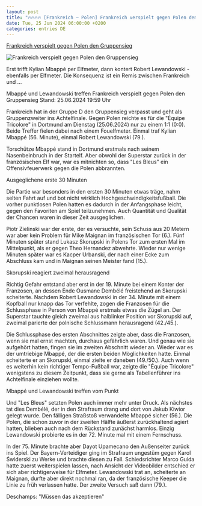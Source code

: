 ```yaml
---
layout: post
title: "🔥🔥🔥🔥 [Frankreich – Polen] Frankreich verspielt gegen Polen den Gruppensieg"
date: Tue, 25 Jun 2024 06:00:00 +0200
categories: entries DE
---
```

[Frankreich verspielt gegen Polen den Gruppensieg](https://www.sportschau.de/fussball/uefa-euro-2024/frankreich-verspielt-gegen-polen-gruppensieg,frankreich-gegen-polen-em-100.html)

![Frankreich verspielt gegen Polen den Gruppensieg](https://images.sportschau.de/image/7b0e7bed-7946-4972-aab4-1e3491820e25/AAABkFB9zqI/AAABjwnlFvA/16x9-1280/euro-2024-frankreich-mbappe-zweikampf-100.jpg)

Erst trifft Kylian Mbappé per Elfmeter, dann kontert Robert Lewandowski - ebenfalls per Elfmeter. Die Konsequenz ist ein Remis zwischen Frankreich und ...

Mbappé und Lewandowski treffen Frankreich verspielt gegen Polen den Gruppensieg Stand: 25.06.2024 19:59 Uhr

Frankreich hat in der Gruppe D den Gruppensieg verpasst und geht als Gruppenzweiter ins Achtelfinale. Gegen Polen reichte es für die "Équipe Tricolore" in Dortmund am Dienstag (25.06.2024) nur zu einem 1:1 (0:0). Beide Treffer fielen dabei nach einem Fouelfmeter. Einmal traf Kylian Mbappé (56. Minute), einmal Robert Lewandowski (79.).

Torschütze Mbappé stand in Dortmund erstmals nach seinem Nasenbeinbruch in der Startelf. Aber obwohl der Superstar zurück in der französischen Elf war, war es mitnichten so, dass "Les Bleus" ein Offensivfeuerwerk gegen die Polen abbrannten.

Ausgeglichene erste 30 Minuten

Die Partie war besonders in den ersten 30 Minuten etwas träge, nahm selten Fahrt auf und bot nicht wirklich Hochgeschwindigkeitsfußball. Die vorher punktlosen Polen hatten es dadurch in der Anfangsphase leicht, gegen den Favoriten am Spiel teilzunehmen. Auch Quantität und Qualität der Chancen waren in dieser Zeit ausgeglichen.

Piotr Zielinski war der erste, der es versuchte, sein Schuss aus 20 Metern war aber kein Problem für Mike Maignan im französischen Tor (6.). Fünf Minuten später stand Lukasz Skorupski in Polens Tor zum ersten Mal im Mittelpunkt, als er gegen Theo Hernandez abwehrte. Wieder nur wenige Minuten später war es Kacper Urbanski, der nach einer Ecke zum Abschluss kam und in Maignan seinen Meister fand (15.).

Skorupski reagiert zweimal herausragend

Richtig Gefahr entstand aber erst in der 19. Minute bei einem Konter der Franzosen, an dessen Ende Ousmane Dembélé freistehend an Skorupski scheiterte. Nachdem Robert Lewandowski in der 34. Minute mit einem Kopfball nur knapp das Tor verfehlte, zogen die Franzosen für die Schlussphase in Person von Mbappé erstmals etwas die Zügel an. Der Superstar tauchte gleich zweimal aus halblinker Position vor Skorupski auf, zweimal parierte der polnische Schlussmann herausragend (42./45.).

Die Schlussphase des ersten Abschnittes zeigte aber, dass die Franzosen, wenn sie mal ernst machten, durchaus gefährlich waren. Und genau wie sie aufgehört hatten, fingen sie im zweiten Abschnitt wieder an. Wieder war es der umtriebige Mbappé, der die ersten beiden Möglichkeiten hatte. Einmal scheiterte er an Skorupski, einmal zielte er daneben (49./50.). Auch wenn es weiterhin kein richtiger Tempo-Fußball war, zeigte die "Équipe Tricolore" wenigstens zu diesem Zeitpunkt, dass sie gerne als Tabellenführer ins Achtelfinale einziehen wollte.

Mbappé und Lewandowski treffen vom Punkt

Und "Les Bleus" setzten Polen auch immer mehr unter Druck. Als nächstes tat dies Dembélé, der in den Strafraum drang und dort von Jakub Kiwior gelegt wurde. Den fälligen Straßstoß verwandelte Mbappé sicher (56.). Die Polen, die schon zuvor in der zweiten Hälfte äußerst zurückhaltend agiert hatten, blieben auch nach dem Rückstand zunächst harmlos. Einzig Lewandowski probierte es in der 72. Minute mal mit einem Fernschuss.

In der 75. Minute brachte aber Dayot Upamecano den Außenseiter zurück ins Spiel. Der Bayern-Verteidiger ging im Strafraum ungestüm gegen Karol Świderski zu Werke und brachte diesen zu Fall. Schiedsrichter Marco Guida hatte zuerst weiterspielen lassen, nach Ansicht der Videobilder entschied er sich aber richtigerweise für Elfmeter. Lewandowski trat an, scheiterte an Maignan, durfte aber direkt nochmal ran, da der französische Keeper die Linie zu früh verlassen hatte. Der zweite Versuch saß dann (79.).

Deschamps: "Müssen das akzeptieren"

